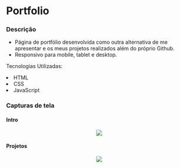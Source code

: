 # Portfolio

### Descrição
  - Página de portfólio desenvolvida como outra alternativa de me apresentar e os meus projetos realizados além do próprio Github.
  - Responsivo para mobile, tablet e desktop.



Tecnologias Utilizadas: 
<li> HTML </li>
<li> CSS </li>
<li> JavaScript </li>

### Capturas de tela

#### Intro
<p align="center">
      <img src="https://cdn.discordapp.com/attachments/694618905838092319/1026951010935111760/unknown.png"/>
 </p>
 
 #### Projetos
 <p align="center">
      <img src="https://cdn.discordapp.com/attachments/694618905838092319/1026951148730585098/unknown.png"/>
 </p>
